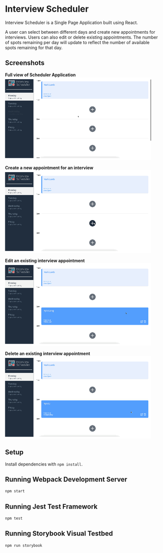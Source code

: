 # Interview Scheduler

Interview Scheduler is a Single Page Application built using React.

A user can select between different days and create new appointments for interviews. Users can also edit or delete existing appointments. The number of spots remaining per day will update to reflect the number of available spots remaining for that day.

## Screenshots

**Full view of Scheduler Application**
!["Full view of Scheduler Application"](https://github.com/kliang1194/scheduler/blob/master/docs/Full-View.gif)

**Create a new appointment for an interview**
!["Create a new appointment for an interview"](https://github.com/kliang1194/scheduler/blob/master/docs/Create-Appointment.gif)

**Edit an existing interview appointment**
!["Edit an existing interview appointment"](https://github.com/kliang1194/scheduler/blob/master/docs/Edit-Appointment.gif)

**Delete an existing interview appointment**
!["Delete an existing interview appointment"](https://github.com/kliang1194/scheduler/blob/master/docs/Delete-Appointment.gif)

## Setup

Install dependencies with `npm install`.

## Running Webpack Development Server

```sh
npm start
```

## Running Jest Test Framework

```sh
npm test
```

## Running Storybook Visual Testbed

```sh
npm run storybook
```
